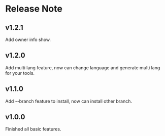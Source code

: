 # Release Note

## v1.2.1
Add owner info show.

## v1.2.0
Add multi lang feature, now can change language and generate multi lang for your tools.

## v1.1.0
Add --branch feature to install, now can install other branch.

## v1.0.0
Finished all basic features.
